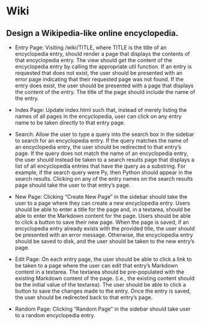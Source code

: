 # Wiki
## Design a Wikipedia-like online encyclopedia.

- Entry Page: 
  Visiting /wiki/TITLE, where TITLE is the title of an encyclopedia entry, should render a page that displays the contents of that encyclopedia entry.
  The view should get the content of the encyclopedia entry by calling the appropriate util function.
    If an entry is requested that does not exist, the user should be presented with an error page indicating that their requested page was not found.
    If the entry does exist, the user should be presented with a page that displays the content of the entry. The title of the page should include the name of the entry.

- Index Page: Update index.html such that, instead of merely listing the names of all pages in the encyclopedia, user can click on any entry name to be taken directly to that entry page.

- Search: 
  Allow the user to type a query into the search box in the sidebar to search for an encyclopedia entry.
    If the query matches the name of an encyclopedia entry, the user should be redirected to that entry’s page.
    If the query does not match the name of an encyclopedia entry, the user should instead be taken to a search results page that displays a list of all encyclopedia entries that have the query as a substring. For example, if the search query were Py, then Python should appear in the search results.
    Clicking on any of the entry names on the search results page should take the user to that entry’s page.

- New Page: 
  Clicking “Create New Page” in the sidebar should take the user to a page where they can create a new encyclopedia entry.
    Users should be able to enter a title for the page and, in a textarea, should be able to enter the Markdown content for the page.
    Users should be able to click a button to save their new page.
    When the page is saved, if an encyclopedia entry already exists with the provided title, the user should be presented with an error message.
    Otherwise, the encyclopedia entry should be saved to disk, and the user should be taken to the new entry’s page.

- Edit Page: 
  On each entry page, the user should be able to click a link to be taken to a page where the user can edit that entry’s Markdown content in a textarea.
    The textarea should be pre-populated with the existing Markdown content of the page. (i.e., the existing content should be the initial value of the textarea).
    The user should be able to click a button to save the changes made to the entry.
    Once the entry is saved, the user should be redirected back to that entry’s page.

- Random Page: Clicking “Random Page” in the sidebar should take user to a random encyclopedia entry.
